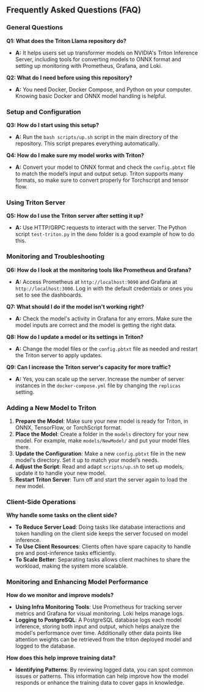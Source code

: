 
## Frequently Asked Questions (FAQ)

### General Questions

**Q1: What does the Triton Llama repository do?**

-   **A:**  It helps users set up transformer models on NVIDIA's Triton Inference Server, including tools for converting models to ONNX format and setting up monitoring with Prometheus, Grafana, and Loki.

**Q2: What do I need before using this repository?**

-   **A:**  You need Docker, Docker Compose, and Python on your computer. Knowing basic Docker and ONNX model handling is helpful.

### Setup and Configuration

**Q3: How do I start using this setup?**

-   **A:**  Run the  `bash scripts/up.sh`  script in the main directory of the repository. This script prepares everything automatically.

**Q4: How do I make sure my model works with Triton?**

-   **A:**  Convert your model to ONNX format and check the  `config.pbtxt`  file to match the model’s input and output setup. Triton supports many formats, so make sure to convert properly for Torchscript and tensor flow.

### Using Triton Server

**Q5: How do I use the Triton server after setting it up?**

-   **A:**  Use HTTP/GRPC requests to interact with the server. The Python script  `test-triton.py`  in the  `demo`  folder is a good example of how to do this.

### Monitoring and Troubleshooting

**Q6: How do I look at the monitoring tools like Prometheus and Grafana?**

-   **A:**  Access Prometheus at  `http://localhost:9090`  and Grafana at  `http://localhost:3000`. Log in with the default credentials or ones you set to see the dashboards.

**Q7: What should I do if the model isn't working right?**

-   **A:**  Check the model's activity in Grafana for any errors. Make sure the model inputs are correct and the model is getting the right data.

**Q8: How do I update a model or its settings in Triton?**

-   **A:**  Change the model files or the  `config.pbtxt`  file as needed and restart the Triton server to apply updates.

**Q9: Can I increase the Triton server's capacity for more traffic?**

-   **A:**  Yes, you can scale up the server. Increase the number of server instances in the  `docker-compose.yml`  file by changing the  `replicas`  setting.

### Adding a New Model to Triton

1.  **Prepare the Model**: Make sure your new model is ready for Triton, in ONNX, TensorFlow, or TorchScript format.
2.  **Place the Model**: Create a folder in the  `models`  directory for your new model. For example, make  `models/NewModel/`  and put your model files there.
3.  **Update the Configuration**: Make a new  `config.pbtxt`  file in the new model's directory. Set it up to match your model’s needs.
4.  **Adjust the Script**: Read and adapt  `scripts/up.sh`  to set up models, update it to handle your new model.
5.  **Restart Triton Server**: Turn off and start the server again to load the new model.

### Client-Side Operations

**Why handle some tasks on the client side?**

-   **To Reduce Server Load**: Doing tasks like database interactions and token handling on the client side keeps the server focused on model inference.
-   **To Use Client Resources**: Clients often have spare capacity to handle pre and post-inference tasks efficiently.
-   **To Scale Better**: Separating tasks allows client machines to share the workload, making the system more scalable.

### Monitoring and Enhancing Model Performance

**How do we monitor and improve models?**

-   **Using Infra Monitoring Tools**: Use Prometheus for tracking server metrics and Grafana for visual monitoring. Loki helps manage logs.
-   **Logging to PostgreSQL**: A PostgreSQL database logs each model inference, storing both input and output, which helps analyze the model's performance over time. Additionally other data points like attention weights can be retrieved from the triton deployed model and logged to the database.

**How does this help improve training data?**

-   **Identifying Patterns**: By reviewing logged data, you can spot common issues or patterns. This information can help improve how the model responds or enhance the training data to cover gaps in knowledge.